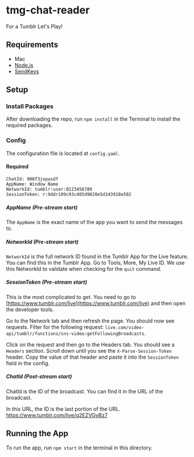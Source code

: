 # tmg-chat-reader
For a Tumblr Let's Play!

## Requirements
* Mac
* [Node.js](https://nodejs.org/en/)
* [SendKeys](https://github.com/socsieng/sendkeys)

## Setup

### Install Packages

After downloading the repo, run `npm install` in the Terminal to install the required packages.

### Config

The configuration file is located at `config.yaml`.

#### Required

```
ChatId: 908f3jopasdf
AppName: Window Name
NetworkId: tumblr:user:0123456789
SessionToken: r:9ddr109c93c405d9828e5d343918e592
```

##### AppName (Pre-stream start)
The `AppName` is the exact name of the app you want to send the messages to.

##### NetworkId (Pre-stream start)
`NetworkId` is the full network ID found in the Tumblr App for the Live feature. You can find this in the Tumblr App. Go to Tools, More, My Live ID. We use this NetworkId to validate when checking for the `quit` command.

##### SessionToken (Pre-stream start)
This is the most complicated to get. You need to go to [https://www.tumblr.com/live](https://www.tumblr.com/live) and then open the developer tools.

Go to the Network tab and then refresh the page. You should now see requests. Filter for the following request: `live.com/video-api/tumblr/functions/sns-video:getFollowingBroadcasts`.

Click on the request and then go to the Headers tab. You should see a `Headers` section. Scroll down until you see the `X-Parse-Session-Token` header. Copy the value of that header and paste it into the `SessionToken` field in the config.

##### ChatId (Post-stream start)
ChatId is the ID of the broadcast. You can find it in the URL of the broadcast.

In this URL, the ID is the last portion of the URL. https://www.tumblr.com/live/q2EZVGyBz7

## Running the App

To run the app, run `npm start` in the terminal in this directory.
